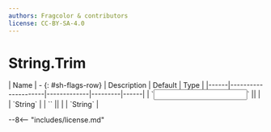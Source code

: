 ```yaml
---
authors: Fragcolor & contributors
license: CC-BY-SA-4.0
---
```



# String.Trim

<div class="sh-parameters" markdown="1">
| Name | - {: #sh-flags-row} | Description | Default | Type |
|------|---------------------|-------------|---------|------|
| `<input>` || | | `String` |
| `<output>` || | | `String` |

</div>



--8<-- "includes/license.md"
